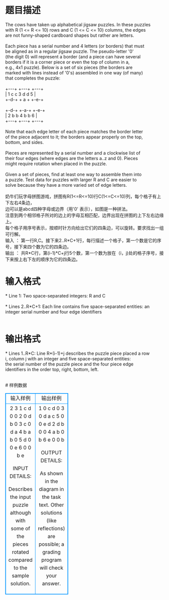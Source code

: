# 

 
 # 题目描述 
<p>
The cows have taken up alphabetical jigsaw puzzles. In these puzzles<br>with R (1 <= R <= 10) rows and C (1 <= C <= 10) columns, the edges<br>are not funny-shaped cardboard shapes but rather are letters.<br><br>Each piece has a serial number and 4 letters (or borders) that must<br>be aligned as in a regular jigsaw puzzle. The pseudo-letter '0'<br>(the digit 0) will represent a border (and a piece can have several<br>borders if it is a corner piece or even the top of column in a,<br>e.g., 4x1 puzzle).  Below is a set of six pieces (the borders are<br>marked with lines instead of '0's) assembled in one way (of many)<br>that completes the puzzle:<br><br>              +---+  +---+  +---+<br>              | 1 c  c 3 d  d 5 |<br>              +-d-+  + a +  +-e-+<br><br>              +-d-+  +-a-+  +-e-+<br>              | 2 b  b 4 b  b 6 |<br>              +---+  +---+  +---+<br><br>Note that each edge letter of each piece matches the border letter<br>of the piece adjacent to it; the borders appear properly on the top,<br>bottom, and sides.<br><br>Pieces are represented by a serial number and a clockwise list of<br>their four edges (where edges are the letters a..z and 0). Pieces<br>might require rotation when placed in the puzzle.<br><br>Given a set of pieces, find at least one way to assemble them into<br>a puzzle. Test data for puzzles with larger R and C are easier to<br>solve because they have a more varied set of edge letters.<br><br>奶牛们玩字母拼图游戏，拼图有R(1<=R<=10)行C(1<=C<=10)列，每个格子有上下左右4条边，<br>边可以是abcd四种字母或边界（用'0' 表示），如图是一种拼法。<br>注意到两个相邻格子所对的边上的字母互相匹配，边界出现在拼图的上下左右边缘上。<br>每个格子用序号表示，按顺时针方向给出它们的四条边，可以旋转。要求找出一组可行解。<br>输入 ： 第一行R,C。接下来2..R*C+1行，每行描述一个格子，第一个数是它的序号，接下来四个数为它的四条边。<br>输出 ： 共R*C行，第(i-1)*C+j行5个数，第一个数为放在（i，j)处的格子序号，接下来按上右下左的顺序为它的四条边。</p> 

 
 # 输入格式 
<p>
* Line 1: Two space-separated integers: R and C<br><br>* Lines 2..R*C+1: Each line contains five space-separated entities: an<br>        integer serial number and four edge identifiers<br><br></p> 

 
 # 输出格式 
<p>
* Lines 1..R*C: Line R*(i-1)+j describes the puzzle piece placed a row<br>        i, column j with an integer and five space-separated entities:<br>        the serial number of the puzzle piece and the four piece edge<br>        identifiers in the order top, right, bottom, left.<br><br></p> 
# 样例数据
<style>
        table,table tr th, table tr td { border:1px solid #0094ff; }
        table { width: 200px; min-height: 25px; line-height: 25px; text-align: center; border-collapse: collapse;}   
    </style>
<table>
	<tr>
		<td>输入样例</td>
		<td>输出样例</td>
	</tr>
<tr><td>2 3
1 c d 0 0
2 0 d b 0
3 c 0 d a
4 b a b 0
5 d 0 0 e
6 0 0 b e

INPUT DETAILS:

Describes the input puzzle although with some of the pieces rotated
compared to the sample solution.


</td><td>1 0 c d 0
3 0 d a c
5 0 0 e d
2 d b 0 0
4 a b 0 b
6 e 0 0 b

OUTPUT DETAILS:

As shown in the diagram in the task text. Other solutions (like
reflections) are possible; a grading program will check your answer.
</td></tr></table>
